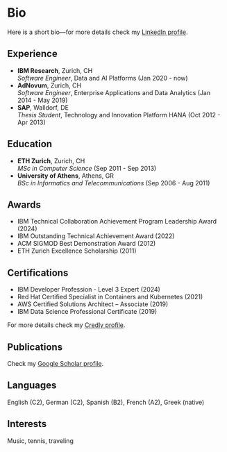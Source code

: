 # Bio

Here is a short bio—for more details check my [LinkedIn profile][linkedin].

## Experience
- **IBM Research**, Zurich, CH<br />
  *Software Engineer*, Data and AI Platforms (Jan 2020 - now)
- **AdNovum**, Zurich, CH<br />
  *Software Engineer*, Enterprise Applications and Data Analytics (Jan 2014 - May 2019)
- **SAP**, Walldorf, DE<br />
  *Thesis Student*, Technology and Innovation Platform HANA (Oct 2012 - Apr 2013)

## Education
- **ETH Zurich**, Zurich, CH<br />
  *MSc in Computer Science* (Sep 2011 - Sep 2013)
- **University of Athens**, Athens, GR<br />
  *BSc in Informatics and Telecommunications* (Sep 2006 - Aug 2011)

## Awards
- IBM Technical Collaboration Achievement Program Leadership Award (2024)
- IBM Outstanding Technical Achievement Award (2022)
- ACM SIGMOD Best Demonstration Award (2012)
- ETH Zurich Excellence Scholarship (2011)

## Certifications
- IBM Developer Profession - Level 3 Expert (2024)
- Red Hat Certified Specialist in Containers and Kubernetes (2021)
- AWS Certified Solutions Architect – Associate (2019)
- IBM Data Science Professional Certificate (2019)

For more details check my [Credly profile][credly].

## Publications
Check my [Google Scholar profile][scholar].

## Languages
English (C2), German (C2), Spanish (B2), French (A2), Greek (native)

## Interests
Music, tennis, traveling

[scholar]: https://scholar.google.com/citations?user=Y8S8kAgAAAAJ
[linkedin]: https://www.linkedin.com/in/vagenas
[credly]: https://www.credly.com/users/vagenas/badges?sort=-state_updated_at&page=1
